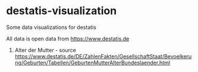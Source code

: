 # destatis-visualization
Some data visualizations for destatis

All data is open data from https://www.destatis.de

1. Alter der Mutter - source https://www.destatis.de/DE/ZahlenFakten/GesellschaftStaat/Bevoelkerung/Geburten/Tabellen/GeburtenMutterAlterBundeslaender.html
